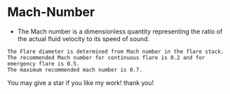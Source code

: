 # Mach-Number
* The Mach number is a dimensionless quantity representing the ratio of  the actual fluid velocity to its speed of sound. 

```
The Flare diameter is determined from Mach number in the flare stack. 
The recommended Mach number for continuous flare is 0.2 and for emergency flare is 0.5. 
The maximum recommended mach number is 0.7.
```

You may give a star if you like my work!
thank you!
